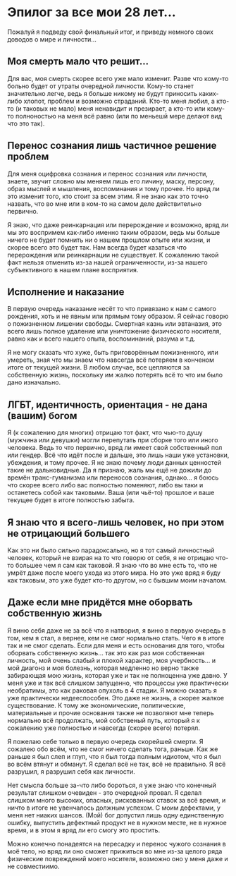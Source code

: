 # Эпилог за все мои 28 лет...

Пожалуй я подведу свой финальный итог, и приведу немного своих доводов о мире и личности...

## Моя смерть мало что решит...

Для вас, моя смерть скорее всего уже мало изменит. Разве что кому-то больно будет от утраты очередной личности. Кому-то станет значительно легче, ведь я больше никому не будут приносить каких-либо хлопот, проблем и возможно страданий. Кто-то меня любил, а кто-то (и таковых не мало) меня ненавидит и презирает, а кто-то или кому-то полноностью на меня всё равно (или по меньешй мере делают вид что это так).

## Перенос сознания лишь частичное решение проблем

Для меня оцифровка сознания и перенос сознания или личности, знаете, звучит словно мы меняем лишь его личину, маску, персону, образ мыслей и мышления, воспоминания и тому прочее. Но вряд ли это изменит того, кто стоит за всем этим. Я не знаю как это точно назвать, что во мне или в ком-то на самом деле действительно первично.

Я знаю, что даже реинкарнация или перерождение и возможно, вряд ли мы это воспримем как-либо именно таким образом, ведь мы больше ничего не будет помнить ни о нашем прошлом опыте или жизни, и скорее всего это будет так. Нам всегда будет казаться что перерождения или реинкарнации не существует. К сожалению такой факт нельзя отменить из-за нашей ограниченности, из-за нашего субъективного в нашем плане восприятия.

## Исполнение и наказание

В первую очередь наказание несёт то что привязано к нам с самого рождения, хоть и не явным или прямым тому образом. Я сейчас говорю о пожизненном лишении свободы. Смертная казнь или эвтаназия, это всего лишь полное удаление или уничтожение физического носителя, равно как и всего нашего опыта, воспоминаний, разума и т.д.

Я не могу сказать что хуже, быть приговорённым пожизненного, или умереть, зная что мы знаем что навсегда всё потеряем в конченом итоге от текущей жизни. В любом случае, все цепляются за собственную жизнь, поскольку им жалко потерять всё то что им было дано изначально.

## ЛГБТ, идентичность, ориентация - не дана (вашим) богом

Я (к сожалению для многих) отрицаю тот факт, что чью-то душу (мужчина или девушки) могли перепутать при сборке того или иного человека. Ведь то что первично, вряд ли имеет свой собственный пол или гендер. Всё что идёт после и дальше, это лишь наши уже установки, убеждения, и тому прочее. Я не знаю почему люди данных ценностей такие не дальновидные. Да я признаю, жаль мы ещё не дожили до времён транс-гуманизма или переносов сознания, однако... я боюсь что скорее всего либо вас полностью поменяют, либо вы таки и останетесь собой как таковыми. Ваша (или чьё-то) прошлое и ваше текущее будет в итоге полностью забыта.

## Я знаю что я всего-лишь человек, но при этом не отрицающий большего

Как это ни было сильно парадоксально, но я тот самый личностный человек, который не взирая на то что говорю от себя, я не отрицаю что-то большее чем я сам как таковой. Я знаю что во мне есть то, что не умрёт даже после моего ухода из этого мира. Но это уже вряд я буду как таковым, это уже будет кто-то другом, но с бывшим моим началом.

## Даже если мне придётся мне оборвать собственную жизнь

Я виню себя даже не за всё что я натворил, я виню в первую очередь в том, кем я стал, а вернее, кем не смог нормально стать. Чего я в итоге так и не смог сделать. Если для меня и есть основания для того, чтобы оборвать собственную жизнь... так это как раз моя собственная личность, мой очень слабый и плохой характер, моя учербность... и мой диагонз и моя болезнь, которая медленно но верно также забирающая мою жизнь, которая уже и так не полноценна уже давно. У меня уже и так всё слишком запущенно, что процессы уже практически необратимы, это как раковая опухоль в 4 стадии. Я можно сказать я уже практически недееспособен. Это даже не жизнь, а скорее жалкое существование. К тому же экономические, политические, материальные и прочие основания также не позволяют мне теперь нормально всё продолжать, мой собственый путь, который я к сожалению уже полностью и навсегда (скорее всего) потерял.

Я пожелаю себе только в первую очередь скорейшей смерти. Я сожалею обо всём, что не смог ничего сделать тога, раньше. Как же раньше я был слеп и глуп, что я был тогда полным идиотом, что я был во всём втянут и обманут. Я сделал всё не так, всё не правильно. Я всё разрушил, я разрушил себя как личности.

Нет смысла больше за-что либо бороться, я уже знаю что конечный результат слишком очевиден - это очередной провал. Я сделал слишком много высоких, опасных, рискованных ставок за всё время, и ничто в итоге не увенчалось должным успехом. С моим дефектами, у меня нет ниаких шансов. (Мой) бог допустил лишь одну единственную ошибку, выпустить дефектный продукт не в нужном месте, не в нужное время, и в этом я вряд ли его смогу это простить.

Можно конечно понадеятся на пересадку и перенос чужого сознания в моё тело, но вряд ли оно сможет прижиться во мне из-за целого ряда физические повреждений моего носителя, возможно оно у меня даже и не совместиимо.

